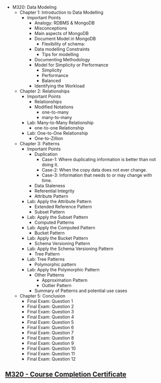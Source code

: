
- M320: Data Modeling
  * Chapter 1: Introduction to Data Modelling
    + Important Points
      - Analogy: RDBMS & MongoDB
      - Misconceptions
      - Main aspects of MongoDB
      - Document Model in MongoDB
        * Flexibility of schema:
      - Data modelling Constraints
        * Tips for modelling
      - Documenting Methodology
      - Model for Simplicity or Performance
        * Simplicity
        * Performance
        * Balanced
      - Identifying the Workload
  * Chapter 2: Relationships
    + Important Points
      - Relationships
      - Modified Notations
        * one-to-many
        * many-to-many
    + Lab: Many-to-Many Relationship
        * one-to-one Relationship
    + Lab: One-to-One Relationship
        * One-to-Zillion
  * Chapter 3: Patterns 
    + Important Points
      - Duplication
        * Case-1: Where duplicating information is better than not doing it.
        * Case-2: When the copy data does not ever change.
        * Case-3: Information that needs to or may change with time.
      - Data Staleness
      - Referential Integrity
      - Attribute Pattern
    + Lab: Apply the Attribute Pattern
      - Extended Reference Pattern
      - Subset Pattern
    + Lab: Apply the Subset Pattern
      - Computed Patterns
    + Lab: Apply the Computed Pattern
      - Bucket Pattern
    + Lab: Apply the Bucket Pattern
      - Schema Versioning Pattern
    + Lab: Apply the Schema Versioning Pattern
      - Tree Pattern
    + Lab: Tree Patterns
      - Polymorphic pattern
    + Lab: Apply the Polymorphic Pattern
      - Other Patterns
        * Approximation Pattern
        * Outlier Pattern
      - Summary of Patterns and potential use cases
  * Chapter 5: Conclusion
    + Final Exam: Question 1
    + Final Exam: Question 2
    + Final Exam: Question 3
    + Final Exam: Question 4
    + Final Exam: Question 5
    + Final Exam: Question 6
    + Final Exam: Question 7
    + Final Exam: Question 8
    + Final Exam: Question 9
    + Final Exam: Question 10
    + Final Exam: Question 11
    + Final Exam: Question 12


## <a href='http://university.mongodb.com/course_completion/1635f697-a781-4138-8c33-04664edc2e41'>M320 - Course Completion Certificate</a>